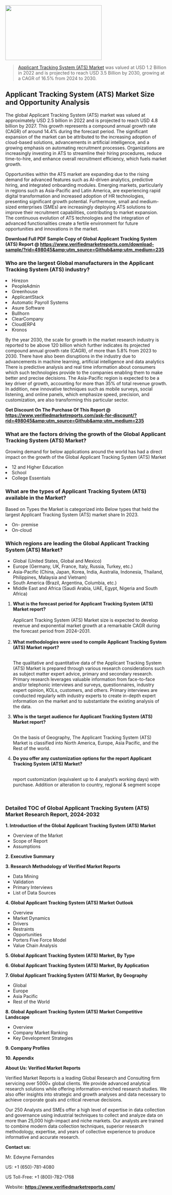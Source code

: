 <img src="https://ffe5etoiles.com/wp-content/uploads/2024/12/MST1-300x171.png" alt="" width="300" height="171" class="alignnone size-medium wp-image-20088" /><blockquote><p><p><a href="https://www.verifiedmarketreports.com/download-sample/?rid=498045&utm_source=Github&utm_medium=235" target="_blank">Applicant Tracking System (ATS) Market</a> was valued at USD 1.2 Billion in 2022 and is projected to reach USD 3.5 Billion by 2030, growing at a CAGR of 16.5% from 2024 to 2030.</p></blockquote><p><h2>Applicant Tracking System (ATS) Market Size and Opportunity Analysis</h2><p>The global Applicant Tracking System (ATS) market was valued at approximately USD 2.5 billion in 2022 and is projected to reach USD 4.8 billion by 2027. This growth represents a compound annual growth rate (CAGR) of around 14.4% during the forecast period. The significant expansion of the market can be attributed to the increasing adoption of cloud-based solutions, advancements in artificial intelligence, and a growing emphasis on automating recruitment processes. Organizations are increasingly investing in ATS to streamline their hiring procedures, reduce time-to-hire, and enhance overall recruitment efficiency, which fuels market growth.</p><p>Opportunities within the ATS market are expanding due to the rising demand for advanced features such as AI-driven analytics, predictive hiring, and integrated onboarding modules. Emerging markets, particularly in regions such as Asia-Pacific and Latin America, are experiencing rapid digital transformation and increased adoption of HR technologies, presenting significant growth potential. Furthermore, small and medium-sized enterprises (SMEs) are increasingly deploying ATS solutions to improve their recruitment capabilities, contributing to market expansion. The continuous evolution of ATS technologies and the integration of advanced functionalities create a fertile environment for future opportunities and innovations in the market.</p></p><p class=""><strong>Download Full PDF Sample Copy of Global Applicant Tracking System (ATS) Report @ <a href="https://www.verifiedmarketreports.com/download-sample/?rid=498045&amp;utm_source=Github&amp;utm_medium=235" target="_blank">https://www.verifiedmarketreports.com/download-sample/?rid=498045&amp;utm_source=Github&amp;utm_medium=235</a></strong></p><h3 id="" class="">Who are the largest Global manufacturers in the Applicant Tracking System (ATS) industry?</h3><p><li>Hirezon</li><li> PeopleAdmin</li><li> Greenhouse</li><li> ApplicantStack</li><li> Automatic Payroll Systems</li><li> Asure Software</li><li> Bullhorn</li><li> ClearCompany</li><li> CloudERP4</li><li> Kronos</li></p><div class=""><div class="" dir="" data-message-author-role="" data-message-id="" data-message-model-slug=""><div class=""><div class=""><div class=""><div class="" dir="" data-message-author-role="" data-message-id="" data-message-model-slug=""><div class=""><div class=""><p>By the year 2030, the scale for growth in the market research industry is reported to be above 120 billion which further indicates its projected compound annual growth rate (CAGR), of more than 5.8% from 2023 to 2030. There have also been disruptions in the industry due to advancements in machine learning, artificial intelligence and data analytics There is predictive analysis and real time information about consumers which such technologies provide to the companies enabling them to make better and precise decisions. The Asia-Pacific region is expected to be a key driver of growth, accounting for more than 35% of total revenue growth. In addition, new innovative techniques such as mobile surveys, social listening, and online panels, which emphasize speed, precision, and customization, are also transforming this particular sector.</p><p><strong>Get Discount On The Purchase Of This Report @&nbsp; <a href="https://www.verifiedmarketreports.com/ask-for-discount/?rid=498045&amp;utm_source=Github&amp;utm_medium=235" target="_blank">https://www.verifiedmarketreports.com/ask-for-discount/?rid=498045&amp;utm_source=Github&amp;utm_medium=235</a></strong></p></div></div></div></div></div></div></div></div><h3 id="" class="">What are the factors driving the growth of the Global Applicant Tracking System (ATS) Market?</h3><p id="" class="">Growing demand for below applications around the world has had a direct impact on the growth of the Global Applicant Tracking System (ATS) Market</p><p id="" class=""><li>12 and Higher Education</li><li> School</li><li> College Essentials</li></p><h3 id="" class="">What are the types of Applicant Tracking System (ATS) available in the Market?</h3><p id="" class="">Based on Types the Market is categorized into Below types that held the largest Applicant Tracking System (ATS) market share In 2023.</p><p id="" class=""><li>On- premise</li><li> On-cloud</li></p><h3 id="" class="">Which regions are leading the Global Applicant Tracking System (ATS) Market?</h3><ul><li>Global (United States, Global and Mexico)</li><li>Europe (Germany, UK, France, Italy, Russia, Turkey, etc.)</li><li>Asia-Pacific (China, Japan, Korea, India, Australia, Indonesia, Thailand, Philippines, Malaysia and Vietnam)</li><li>South America (Brazil, Argentina, Columbia, etc.)</li><li>Middle East and Africa (Saudi Arabia, UAE, Egypt, Nigeria and South Africa)</li></ul><p><ol><li><strong>What is the forecast period for Applicant Tracking System (ATS) Market report?<br /></strong><br /><span data-sheets-root="1" data-sheets-value="{&quot;1&quot;:2,&quot;2&quot;:&quot;XXXX size is expected to develop revenue and exponential market growth at a remarkable CAGR during the forecast period from 2024&ndash;2030.&quot;}" data-sheets-userformat="{&quot;2&quot;:12674,&quot;4&quot;:{&quot;1&quot;:2,&quot;2&quot;:16776960},&quot;10&quot;:2,&quot;11&quot;:0,&quot;15&quot;:&quot;Arial&quot;,&quot;16&quot;:12}">Applicant Tracking System (ATS) Market size is expected to develop revenue and exponential market growth at a remarkable CAGR during the forecast period from 2024&ndash;2031.</span><br /><br /></li><li><strong>What methodologies were used to compile Applicant Tracking System (ATS) Market report?<br /><br /></strong><p>The qualitative and quantitative data of the&nbsp;Applicant Tracking System (ATS) Market is prepared through various research considerations such as subject matter expert advice, primary and secondary research. Primary research leverages valuable information from face-to-face and/or telephonic interviews and surveys, questionnaires, industry expert opinion, KOLs, customers, and others. Primary interviews are conducted regularly with industry experts to create in-depth expert information on the market and to substantiate the existing analysis of the data.&nbsp;</p></li><li><strong>Who is the target audience for Applicant Tracking System (ATS) Market report?<br /><br /></strong><p>On the basis of Geography, The&nbsp;Applicant Tracking System (ATS) Market is classified into North America, Europe, Asia Pacific, and the Rest of the world.</p></li><li><strong>Do you offer any customization options for the report Applicant Tracking System (ATS) Market?<br /><br /></strong><p>report customization (equivalent up to 4 analyst&rsquo;s working days) with purchase. Addition or alteration to country, regional &amp; segment scope</p><p>&nbsp;</p></li></ol></p><h3 id="" class="">Detailed TOC of Global Applicant Tracking System (ATS) Market Research Report, 2024-2032</h3><p id="" class=""><strong>1. Introduction of the Global Applicant Tracking System (ATS) Market</strong></p><ul><li>Overview of the Market</li><li>Scope of Report</li><li>Assumptions</li></ul><p id="" class=""><strong>2. Executive Summary</strong></p><p id="" class=""><strong>3. Research Methodology of&nbsp;Verified Market Reports</strong></p><ul><li>Data Mining</li><li>Validation</li><li>Primary Interviews</li><li>List of Data Sources</li></ul><p id="" class=""><strong>4. Global Applicant Tracking System (ATS) Market Outlook</strong></p><ul><li>Overview</li><li>Market Dynamics</li><li>Drivers</li><li>Restraints</li><li>Opportunities</li><li>Porters Five Force Model</li><li>Value Chain Analysis</li></ul><p id="" class=""><strong>5. Global Applicant Tracking System (ATS) Market, By&nbsp;Type</strong></p><p id="" class=""><strong>6. Global Applicant Tracking System (ATS) Market, By Application</strong></p><p id="" class=""><strong>7. Global Applicant Tracking System (ATS) Market, By Geography</strong></p><ul><li>Global</li><li>Europe</li><li>Asia Pacific</li><li>Rest of the World</li></ul><p id="" class=""><strong>8. Global Applicant Tracking System (ATS) Market Competitive Landscape</strong></p><ul><li>Overview</li><li>Company Market Ranking</li><li>Key Development Strategies</li></ul><p id="" class=""><strong>9. Company Profiles</strong></p><p id="" class=""><strong>10. Appendix</strong></p><p id="" class=""><strong>About Us: Verified Market Reports</strong></p><p id="" class="">Verified Market Reports is a leading Global Research and Consulting firm servicing over 5000+ global clients. We provide advanced analytical research solutions while offering information-enriched research studies. We also offer insights into strategic and growth analyses and data necessary to achieve corporate goals and critical revenue decisions.</p><p id="" class="">Our 250 Analysts and SMEs offer a high level of expertise in data collection and governance using industrial techniques to collect and analyze data on more than 25,000 high-impact and niche markets. Our analysts are trained to combine modern data collection techniques, superior research methodology, expertise, and years of collective experience to produce informative and accurate research.</p><p id="" class=""><strong>Contact us:</strong></p><p id="" class="">Mr. Edwyne Fernandes</p><p id="" class="">US: +1 (650)-781-4080</p><p id="" class="">US Toll-Free: +1 (800)-782-1768</p><p id="" class="">Website: <a target="" data-test-app-aware-link=""><strong>https://www.verifiedmarketreports.com/</strong></a></p>
